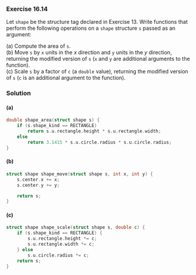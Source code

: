 ### Exercise 16.14

Let `shape` be the structure tag declared in Exercise 13. Write functions that
perform the following operations on a `shape` structure `s` passed as an
argument:

(a) Compute the area of `s`.  
(b) Move `s` by `x` units in the *x* direction and `y` units in the *y*
direction, returning the modified version of `s` (`x` and `y` are additional
arguments to the function).  
(c) Scale `s` by a factor of `c` (a `double` value), returning the modified
version of `s` (`c` is an additional argument to the function).

### Solution

#### (a)

```c
double shape_area(struct shape s) {
    if (s.shape_kind == RECTANGLE)
        return s.u.rectangle.height * s.u.rectangle.width;
    else
        return 3.1415 * s.u.circle.radius * s.u.circle.radius;
}
```

#### (b)

```c
struct shape shape_move(struct shape s, int x, int y) {
    s.center.x += x;
    s.center.y += y;

    return s;
}
```

#### (c)

```c
struct shape shape_scale(struct shape s, double c) {
    if (s.shape_kind == RECTANGLE) {
        s.u.rectangle.height *= c;
        s.u.rectangle.width *= c;
    } else
        s.u.circle.radius *= c;
    return s;
}
```
